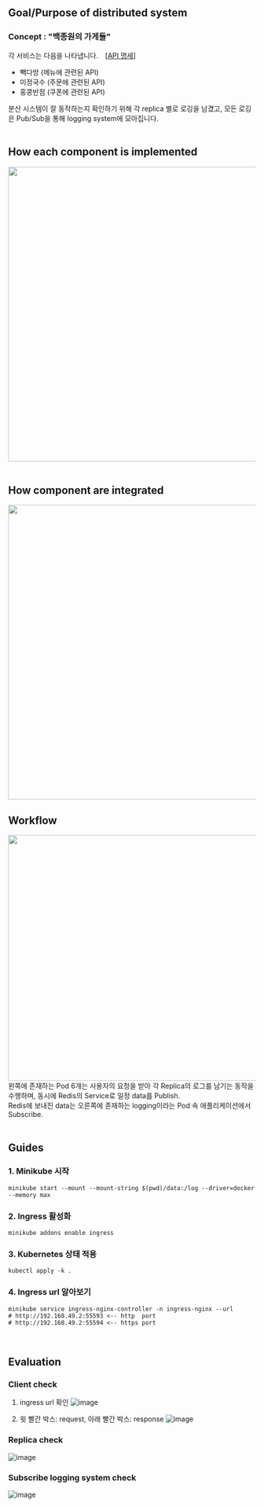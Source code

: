 
## Goal/Purpose of distributed system
### Concept : "백종원의 가게들"<br>
각 서비스는 다음을 나타냅니다. [[API 명세](https://brash-wanderer-5cd.notion.site/280be039863f42c9a3e866b82ab77cab?v=ae38784a1bd942188dc84ebf9999fe2e)]
- 빽다방 (메뉴에 관련된 API)
- 미정국수 (주문에 관련된 API)
- 홍콩반점 (쿠폰에 관련된 API)

분산 시스템이 잘 동작하는지 확인하기 위해 각 replica 별로 로깅을 남겼고, 모든 로깅은 Pub/Sub을 통해 logging system에 모아집니다. 
<br>
<br>
## How each component is implemented
<img
  src="https://user-images.githubusercontent.com/81179951/211199345-a6d90dfa-76e5-407f-84c6-8ceb464e3b19.png"
  width="550"
  height="600"
/>
<br>
<br>

## How component are integrated
<img
  src="https://user-images.githubusercontent.com/81179951/208570070-2401e571-520d-49ea-94cf-f6fd146816f7.png"
  width="900"
  height="600"
/>
## Workflow
<img
  src="https://user-images.githubusercontent.com/81179951/208570269-d7b73894-f422-4198-bb27-d536815c352c.png"
  width="900"
  height="500"
/>  
왼쪽에 존재하는 Pod 6개는 사용자의 요청을 받아 각 Replica의 로그를 남기는 동작을 수행하며, 동시에 Redis의 Service로 일정 data를 Publish.<br>
Redis에 보내진 data는 오른쪽에 존재하는 logging이라는 Pod 속 애플리케이션에서 Subscribe.
<br>
<br>

## Guides
### 1. Minikube 시작

```shell
minikube start --mount --mount-string $(pwd)/data:/log --driver=docker --memory max
```

### 2. Ingress 활성화

```shell
minikube addons enable ingress
```

### 3. Kubernetes 상태 적용
```shell
kubectl apply -k .
```

### 4. Ingress url 알아보기

```shell
minikube service ingress-nginx-controller -n ingress-nginx --url
# http://192.168.49.2:55593 <-- http  port
# http://192.168.49.2:55594 <-- https port
```
<br>

## Evaluation
### Client check

1. ingress url 확인 
![image](https://user-images.githubusercontent.com/81179951/211200910-c8269f95-c491-421b-805c-d63689d488a2.png)

2. 윗 빨간 박스: request, 아래 빨간 박스: response
![image](https://user-images.githubusercontent.com/81179951/211201147-cfdaafe4-a53c-490e-9136-5afb6bdc5bbb.png)

### Replica check
![image](https://user-images.githubusercontent.com/81179951/211201273-c9c576f7-0673-410b-808d-61881c6731b3.png)

### Subscribe logging system check
![image](https://user-images.githubusercontent.com/81179951/211201347-0a0be73e-14fb-463c-adbf-31fef25c2315.png)
